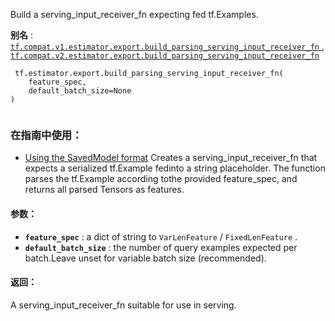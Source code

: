Build a serving_input_receiver_fn expecting fed tf.Examples.

**别名** : [ `tf.compat.v1.estimator.export.build_parsing_serving_input_receiver_fn` ](/api_docs/python/tf/estimator/export/build_parsing_serving_input_receiver_fn), [ `tf.compat.v2.estimator.export.build_parsing_serving_input_receiver_fn` ](/api_docs/python/tf/estimator/export/build_parsing_serving_input_receiver_fn)

```
 tf.estimator.export.build_parsing_serving_input_receiver_fn(
    feature_spec,
    default_batch_size=None
)
 
```

### 在指南中使用：
- [Using the SavedModel format](https://tensorflow.google.cn/guide/saved_model)
Creates a serving_input_receiver_fn that expects a serialized tf.Example fedinto a string placeholder.  The function parses the tf.Example according tothe provided feature_spec, and returns all parsed Tensors as features.

#### 参数：
- **`feature_spec`** : a dict of string to  `VarLenFeature` / `FixedLenFeature` .
- **`default_batch_size`** : the number of query examples expected per batch.Leave unset for variable batch size (recommended).


#### 返回：
A serving_input_receiver_fn suitable for use in serving.

